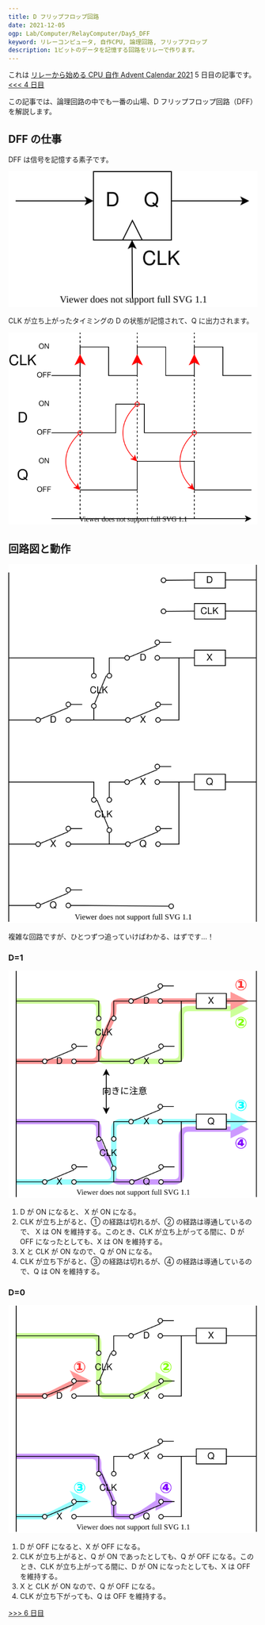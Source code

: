 ```yaml
---
title: D フリップフロップ回路
date: 2021-12-05
ogp: Lab/Computer/RelayComputer/Day5_DFF
keyword: リレーコンピュータ, 自作CPU, 論理回路, フリップフロップ
description: 1ビットのデータを記憶する回路をリレーで作ります。
---
```


これは [リレーから始める CPU 自作 Advent Calendar 2021](https://adventar.org/calendars/7052) 5 日目の記事です。 [<<< 4 日目](../Day4_Latch/)

この記事では、論理回路の中でも一番の山場、D フリップフロップ回路（DFF）を解説します。

## DFF の仕事

DFF は信号を記憶する素子です。

![](./img/DFF.dio.svg)

CLK が立ち上がったタイミングの D の状態が記憶されて、Q に出力されます。

![](./img/DFFTimingChart.dio.svg)

## 回路図と動作

![](./img/DFFCircuit.dio.svg)

複雑な回路ですが、ひとつずつ追っていけばわかる、はずです…！

### D=1

![](./img/Case1.dio.svg)

1. D が ON になると、 X が ON になる。
2. CLK が立ち上がると、① の経路は切れるが、② の経路は導通しているので、 X は ON を維持する。このとき、CLK が立ち上がってる間に、D が OFF になったとしても、X は ON を維持する。
3. X と CLK が ON なので、Q が ON になる。
4. CLK が立ち下がると、③ の経路は切れるが、④ の経路は導通しているので、Q は ON を維持する。

### D=0

![](./img/Case0.dio.svg)

1. D が OFF になると、X が OFF になる。
2. CLK が立ち上がると、Q が ON であったとしても、Q が OFF になる。このとき、CLK が立ち上がってる間に、D が ON になったとしても、X は OFF を維持する。
3. X と CLK が ON なので、Q が OFF になる。
4. CLK が立ち下がっても、Q は OFF を維持する。

[>>> 6 日目](../Day6_Counter/)
